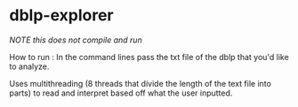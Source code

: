 # dblp-explorer

*NOTE this does not compile and run*

How to run : In the command lines pass the txt file of the dblp that you'd like to analyze.

Uses multithreading (8 threads that divide the length of the text file into parts) to read and interpret based off what the user inputted.
